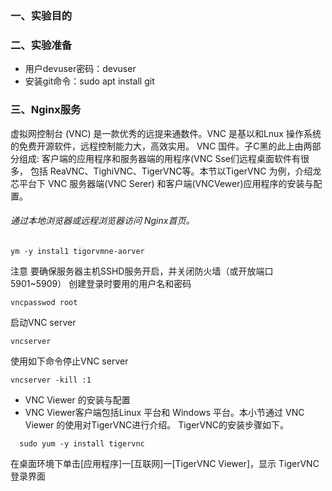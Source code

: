### 一、实验目的


### 二、实验准备
* 用户devuser密码：devuser
* 安装git命令：sudo apt install git
### 三、Nginx服务
虚拟网控制台 (VNC) 是一款优秀的远提来通数件。VNC 是基以和Lnux 操作系统的免费开源软件，远程控制能力大，高效实用。
VNC 国件。子C黑的此上由两部分组成: 客户端的应用程序和服务器端的用程序(VNC Sse们远程桌面软件有很多，
包括 ReaVNC、TighiVNC、TigerVNC等。本节以TigerVNC 为例，介绍龙芯平台下 VNC 服务器端(VNC Serer) 
和客户端(VNCVewer)应用程序的安装与配置。
###### 通过本地浏览器或远程浏览器访问 Nginx首页。
```
ym -y instal1 tigorvmne-aorver
```
注意
要确保服务器主机SSHD服务开启，并关闭防火墙（或开放端口5901~5909）
创建登录时要用的用户名和密码
```
vncpasswod root
```
启动VNC server
```agsl
vncserver
```
使用如下命令停止VNC server
```agsl
vncserver -kill :1
```
* VNC Viewer 的安装与配置
* VNC Viewer客户端包括Linux 平台和 Windows 平台。本小节通过 VNC Viewer 的使用对TigerVNC进行介绍。
  TigerVNC的安装步骤如下。
```agsl
  sudo yum -y install tigervnc
```
在桌面环境下单击[应用程序]一[互联网]一[TigerVNC Viewer]，显示 TigerVNC登录界面



